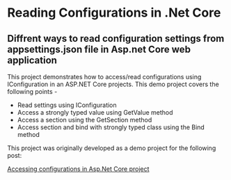 # Reading Configurations in .Net Core
<h2>Diffrent ways to read configuration settings from appsettings.json file in Asp.net Core web application</h2>

This project demonstrates how to access/read configurations using IConfiguration in an ASP.NET Core projects. This demo project covers the following points -
<ul>
  <li>Read settings using IConfiguration</li>
  <li>Access a strongly typed value using GetValue<T> method</li>
  <li>Access a section using the GetSection method</li>
  <li>Access section and bind with strongly typed class using the Bind method</li>
</ul>

This project was originally developed as a demo project for the following post:

<a href="https://www.c-sharpcorner.com/article/accessing-configuration-settings-from-appsettings-json-file-in-asp-net-core/" target="_blank">Accessing configurations in Asp.Net Core project</a>
